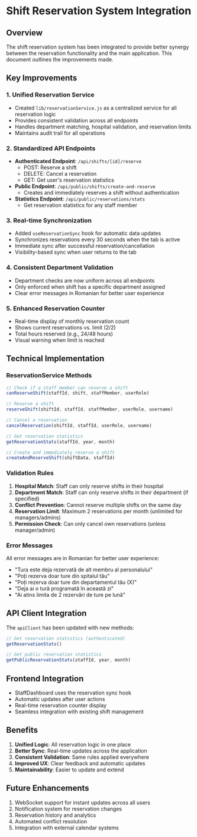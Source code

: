 # Shift Reservation System Integration

## Overview
The shift reservation system has been integrated to provide better synergy between the reservation functionality and the main application. This document outlines the improvements made.

## Key Improvements

### 1. Unified Reservation Service
- Created `lib/reservationService.js` as a centralized service for all reservation logic
- Provides consistent validation across all endpoints
- Handles department matching, hospital validation, and reservation limits
- Maintains audit trail for all operations

### 2. Standardized API Endpoints
- **Authenticated Endpoint**: `/api/shifts/[id]/reserve`
  - POST: Reserve a shift
  - DELETE: Cancel a reservation
  - GET: Get user's reservation statistics
- **Public Endpoint**: `/api/public/shifts/create-and-reserve`
  - Creates and immediately reserves a shift without authentication
- **Statistics Endpoint**: `/api/public/reservations/stats`
  - Get reservation statistics for any staff member

### 3. Real-time Synchronization
- Added `useReservationSync` hook for automatic data updates
- Synchronizes reservations every 30 seconds when the tab is active
- Immediate sync after successful reservation/cancellation
- Visibility-based sync when user returns to the tab

### 4. Consistent Department Validation
- Department checks are now uniform across all endpoints
- Only enforced when shift has a specific department assigned
- Clear error messages in Romanian for better user experience

### 5. Enhanced Reservation Counter
- Real-time display of monthly reservation count
- Shows current reservations vs. limit (2/2)
- Total hours reserved (e.g., 24/48 hours)
- Visual warning when limit is reached

## Technical Implementation

### ReservationService Methods
```javascript
// Check if a staff member can reserve a shift
canReserveShift(staffId, shift, staffMember, userRole)

// Reserve a shift
reserveShift(shiftId, staffId, staffMember, userRole, username)

// Cancel a reservation
cancelReservation(shiftId, staffId, userRole, username)

// Get reservation statistics
getReservationStats(staffId, year, month)

// Create and immediately reserve a shift
createAndReserveShift(shiftData, staffId)
```

### Validation Rules
1. **Hospital Match**: Staff can only reserve shifts in their hospital
2. **Department Match**: Staff can only reserve shifts in their department (if specified)
3. **Conflict Prevention**: Cannot reserve multiple shifts on the same day
4. **Reservation Limit**: Maximum 2 reservations per month (unlimited for managers/admins)
5. **Permission Check**: Can only cancel own reservations (unless manager/admin)

### Error Messages
All error messages are in Romanian for better user experience:
- "Tura este deja rezervată de alt membru al personalului"
- "Poți rezerva doar ture din spitalul tău"
- "Poți rezerva doar ture din departamentul tău (X)"
- "Deja ai o tură programată în această zi"
- "Ai atins limita de 2 rezervări de ture pe lună"

## API Client Integration
The `apiClient` has been updated with new methods:
```javascript
// Get reservation statistics (authenticated)
getReservationStats()

// Get public reservation statistics
getPublicReservationStats(staffId, year, month)
```

## Frontend Integration
- StaffDashboard uses the reservation sync hook
- Automatic updates after user actions
- Real-time reservation counter display
- Seamless integration with existing shift management

## Benefits
1. **Unified Logic**: All reservation logic in one place
2. **Better Sync**: Real-time updates across the application
3. **Consistent Validation**: Same rules applied everywhere
4. **Improved UX**: Clear feedback and automatic updates
5. **Maintainability**: Easier to update and extend

## Future Enhancements
1. WebSocket support for instant updates across all users
2. Notification system for reservation changes
3. Reservation history and analytics
4. Automated conflict resolution
5. Integration with external calendar systems